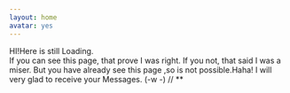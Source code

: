 ```yaml
---
layout: home
avatar: yes
---
```


HI!Here is still Loading.         
If you can see this page, that prove I was right.
If you not, that said I was a miser.
But you have already see this page ,so is not possible.Haha!
I will very glad to receive your Messages. (-w -) // **

[about]: http://chenhongbiao.github.com/cn/about/